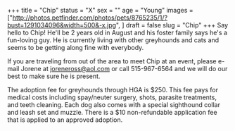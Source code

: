 +++
title = "Chip"
status = "X"
sex = ""
age = "Young"
images = ["http://photos.petfinder.com/photos/pets/8765235/1/?bust=1291034096&width=500&-x.jpg",
]
draft = false
slug = "Chip"
+++
Say hello to Chip!  He'll be 2 years old in August and his foster family says he's a fun-loving guy.  He is currently living with other greyhounds and cats and seems to be getting along fine with everybody.


  If you are traveling from out of the area to meet Chip at an event, please e-mail Jorene at joreneross@aol.com or call 515-967-6564 and we will do our best to make sure he is present.

The adoption fee for greyhounds through HGA is $250. This fee pays for medical costs including spay/neuter surgery, shots, parasite treatments, and teeth cleaning. Each dog also comes with a special sighthound collar and leash set and muzzle. There is a $10 non-refundable application fee that is applied to an approved adoption.
